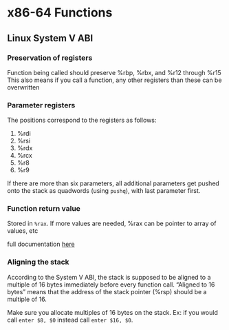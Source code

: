 # x86-64 Functions

## Linux System V ABI

### Preservation of registers

Function being called should preserve %rbp, %rbx, and %r12 through %r15
This also means if you call a function, any other registers than these can be overwritten

### Parameter registers

The positions correspond to the registers as follows:

1. %rdi
2. %rsi
3. %rdx
4. %rcx
5. %r8
6. %r9

If there are more than six parameters, all additional parameters get pushed onto the stack as quadwords (using `pushq`), with last parameter first.

### Function return value

Stored in `%rax`. If more values are needed, %rax can be pointer to array of values, etc

full documentation [here](https://gitlab.com/x86-psABIs/x86-64-ABI)

### Aligning the stack

According to the System V ABI, the stack is supposed to be aligned to a multiple of 16 bytes immediately before every function call. “Aligned to 16 bytes” means that the address of the stack pointer (%rsp) should be a multiple of 16.

Make sure you allocate multiples of 16 bytes on the stack. Ex: if you would call `enter $8, $0` instead call `enter $16, $0`.
